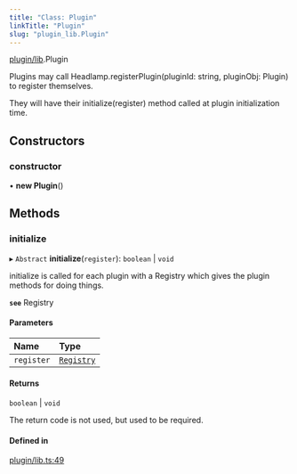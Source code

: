 ```yaml
---
title: "Class: Plugin"
linkTitle: "Plugin"
slug: "plugin_lib.Plugin"
---
```


[plugin/lib](../modules/plugin_lib.md).Plugin

Plugins may call Headlamp.registerPlugin(pluginId: string, pluginObj: Plugin) to register themselves.

They will have their initialize(register) method called at plugin initialization time.

## Constructors

### constructor

• **new Plugin**()

## Methods

### initialize

▸ `Abstract` **initialize**(`register`): `boolean` \| `void`

initialize is called for each plugin with a Registry which gives the plugin methods for doing things.

**`see`** Registry

#### Parameters

| Name | Type |
| :------ | :------ |
| `register` | [`Registry`](plugin_registry.Registry.md) |

#### Returns

`boolean` \| `void`

The return code is not used, but used to be required.

#### Defined in

[plugin/lib.ts:49](https://github.com/headlamp-k8s/headlamp/blob/1093c364/frontend/src/plugin/lib.ts#L49)
